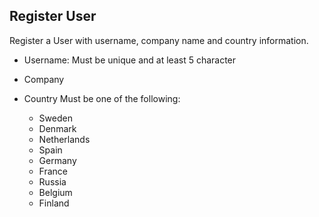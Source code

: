 ## Register User

Register a User with username, company name and country information.

- Username:
  Must be unique and at least 5 character

- Company

- Country
  Must be one of the following:
  - Sweden
  - Denmark
  - Netherlands
  - Spain
  - Germany
  - France
  - Russia
  - Belgium
  - Finland
